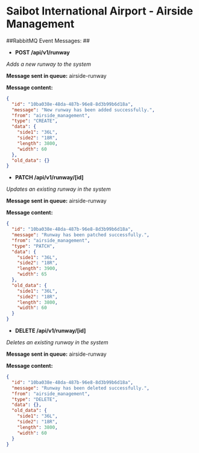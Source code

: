 # Saibot International Airport - Airside Management

##RabbitMQ Event Messages: ##

- **POST /api/v1/runway**

_Adds a new runway to the system_

**Message sent in queue:** airside-runway

**Message content:**

```json
{
  "id": "10ba038e-48da-487b-96e8-8d3b99b6d18a",
  "message": "New runway has been added successfully.",
  "from": "airside_management",
  "type": "CREATE",
  "data": {
    "side1": "36L",
    "side2": "18R",
    "length": 3800,
    "width": 60
  },
  "old_data": {}
}
```

- **PATCH /api/v1/runway/[id]**

_Updates an existing runway in the system_

**Message sent in queue:** airside-runway

**Message content:**

```json
{
  "id": "10ba038e-48da-487b-96e8-8d3b99b6d18a",
  "message": "Runway has been patched successfully.",
  "from": "airside_management",
  "type": "PATCH",
  "data": {
    "side1": "36L",
    "side2": "18R",
    "length": 3900,
    "width": 65
  },
  "old_data": {
    "side1": "36L",
    "side2": "18R",
    "length": 3800,
    "width": 60
  }
}
```

- **DELETE /api/v1/runway/[id]**

_Deletes an existing runway in the system_

**Message sent in queue:** airside-runway

**Message content:**

```json
{
  "id": "10ba038e-48da-487b-96e8-8d3b99b6d18a",
  "message": "Runway has been deleted successfully.",
  "from": "airside_management",
  "type": "DELETE",
  "data": {},
  "old_data": {
    "side1": "36L",
    "side2": "18R",
    "length": 3800,
    "width": 60
  }
}
```